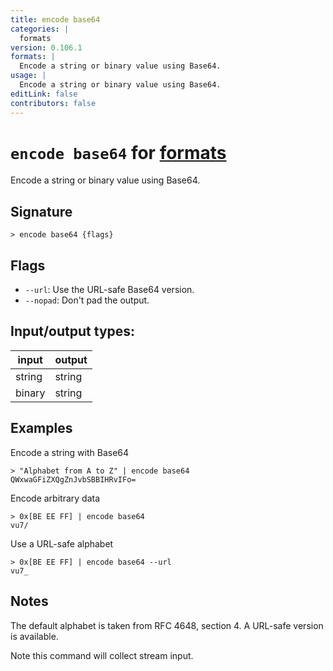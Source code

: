 ```yaml
---
title: encode base64
categories: |
  formats
version: 0.106.1
formats: |
  Encode a string or binary value using Base64.
usage: |
  Encode a string or binary value using Base64.
editLink: false
contributors: false
---
```

<!-- This file is automatically generated. Please edit the command in https://github.com/nushell/nushell instead. -->

# `encode base64` for [formats](/commands/categories/formats.md)

<div class='command-title'>Encode a string or binary value using Base64.</div>

## Signature

```> encode base64 {flags} ```

## Flags

 -  `--url`: Use the URL-safe Base64 version.
 -  `--nopad`: Don't pad the output.


## Input/output types:

| input  | output |
| ------ | ------ |
| string | string |
| binary | string |
## Examples

Encode a string with Base64
```nu
> "Alphabet from A to Z" | encode base64
QWxwaGFiZXQgZnJvbSBBIHRvIFo=
```

Encode arbitrary data
```nu
> 0x[BE EE FF] | encode base64
vu7/
```

Use a URL-safe alphabet
```nu
> 0x[BE EE FF] | encode base64 --url
vu7_
```

## Notes
The default alphabet is taken from RFC 4648, section 4.  A URL-safe version is available.

Note this command will collect stream input.